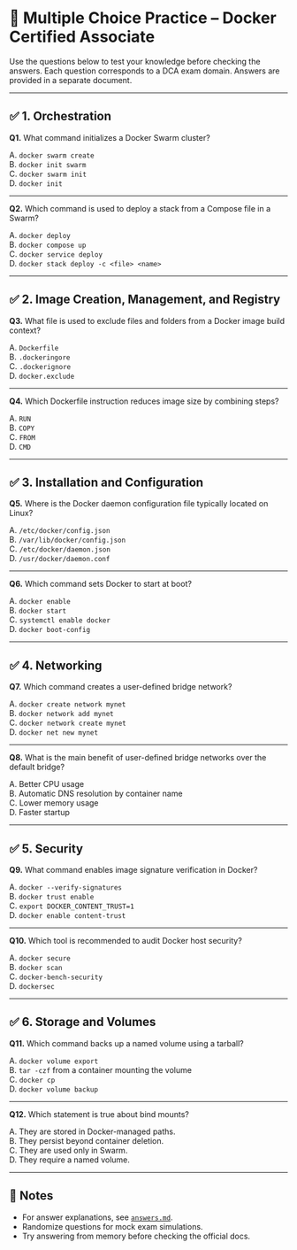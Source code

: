 # 🧪 Multiple Choice Practice – Docker Certified Associate

Use the questions below to test your knowledge before checking the answers. Each question corresponds to a DCA exam domain. Answers are provided in a separate document.

---

## ✅ 1. Orchestration

**Q1.** What command initializes a Docker Swarm cluster?

A. `docker swarm create`  
B. `docker init swarm`  
C. `docker swarm init`  
D. `docker init`

---

**Q2.** Which command is used to deploy a stack from a Compose file in a Swarm?

A. `docker deploy`  
B. `docker compose up`  
C. `docker service deploy`  
D. `docker stack deploy -c <file> <name>`

---

## ✅ 2. Image Creation, Management, and Registry

**Q3.** What file is used to exclude files and folders from a Docker image build context?

A. `Dockerfile`  
B. `.dockeringore`  
C. `.dockerignore`  
D. `docker.exclude`

---

**Q4.** Which Dockerfile instruction reduces image size by combining steps?

A. `RUN`  
B. `COPY`  
C. `FROM`  
D. `CMD`

---

## ✅ 3. Installation and Configuration

**Q5.** Where is the Docker daemon configuration file typically located on Linux?

A. `/etc/docker/config.json`  
B. `/var/lib/docker/config.json`  
C. `/etc/docker/daemon.json`  
D. `/usr/docker/daemon.conf`

---

**Q6.** Which command sets Docker to start at boot?

A. `docker enable`  
B. `docker start`  
C. `systemctl enable docker`  
D. `docker boot-config`

---

## ✅ 4. Networking

**Q7.** Which command creates a user-defined bridge network?

A. `docker create network mynet`  
B. `docker network add mynet`  
C. `docker network create mynet`  
D. `docker net new mynet`

---

**Q8.** What is the main benefit of user-defined bridge networks over the default bridge?

A. Better CPU usage  
B. Automatic DNS resolution by container name  
C. Lower memory usage  
D. Faster startup

---

## ✅ 5. Security

**Q9.** What command enables image signature verification in Docker?

A. `docker --verify-signatures`  
B. `docker trust enable`  
C. `export DOCKER_CONTENT_TRUST=1`  
D. `docker enable content-trust`

---

**Q10.** Which tool is recommended to audit Docker host security?

A. `docker secure`  
B. `docker scan`  
C. `docker-bench-security`  
D. `dockersec`  

---

## ✅ 6. Storage and Volumes

**Q11.** Which command backs up a named volume using a tarball?

A. `docker volume export`  
B. `tar -czf` from a container mounting the volume  
C. `docker cp`  
D. `docker volume backup`

---

**Q12.** Which statement is true about bind mounts?

A. They are stored in Docker-managed paths.  
B. They persist beyond container deletion.  
C. They are used only in Swarm.  
D. They require a named volume.

---

## 📖 Notes

- For answer explanations, see [`answers.md`](./answers.md).
- Randomize questions for mock exam simulations.
- Try answering from memory before checking the official docs.
